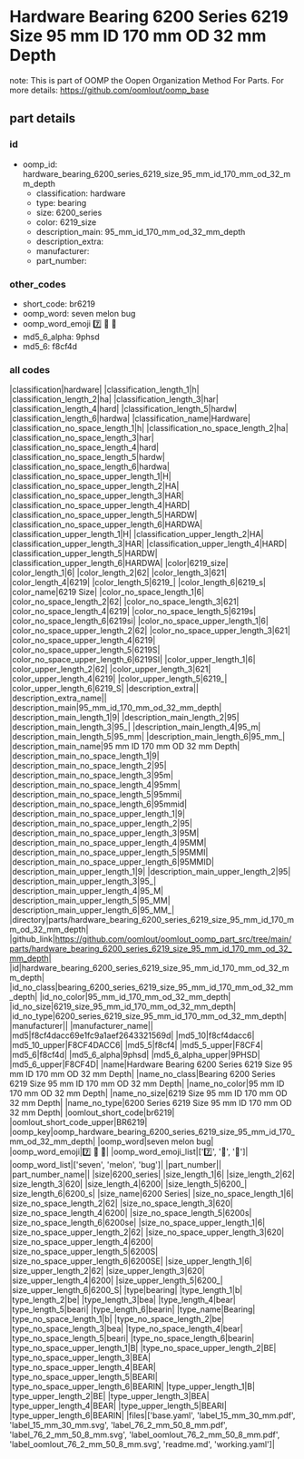 # Hardware Bearing 6200 Series 6219 Size 95 mm ID 170 mm OD 32 mm Depth  

note: This is part of OOMP the Oopen Organization Method For Parts. For more details: https://github.com/oomlout/oomp_base

##  part details





### id
* oomp_id: hardware_bearing_6200_series_6219_size_95_mm_id_170_mm_od_32_mm_depth
  * classification: hardware
  * type: bearing
  * size: 6200_series
  * color: 6219_size
  * description_main: 95_mm_id_170_mm_od_32_mm_depth
  * description_extra: 
  * manufacturer: 
  * part_number: 

### other_codes
* short_code: br6219
* oomp_word: seven melon bug
* oomp_word_emoji :seven: :melon: :bug:
* md5_6_alpha: 9phsd
* md5_6: f8cf4d

### all codes 
|classification|hardware|
|classification_length_1|h|
|classification_length_2|ha|
|classification_length_3|har|
|classification_length_4|hard|
|classification_length_5|hardw|
|classification_length_6|hardwa|
|classification_name|Hardware|
|classification_no_space_length_1|h|
|classification_no_space_length_2|ha|
|classification_no_space_length_3|har|
|classification_no_space_length_4|hard|
|classification_no_space_length_5|hardw|
|classification_no_space_length_6|hardwa|
|classification_no_space_upper_length_1|H|
|classification_no_space_upper_length_2|HA|
|classification_no_space_upper_length_3|HAR|
|classification_no_space_upper_length_4|HARD|
|classification_no_space_upper_length_5|HARDW|
|classification_no_space_upper_length_6|HARDWA|
|classification_upper_length_1|H|
|classification_upper_length_2|HA|
|classification_upper_length_3|HAR|
|classification_upper_length_4|HARD|
|classification_upper_length_5|HARDW|
|classification_upper_length_6|HARDWA|
|color|6219_size|
|color_length_1|6|
|color_length_2|62|
|color_length_3|621|
|color_length_4|6219|
|color_length_5|6219_|
|color_length_6|6219_s|
|color_name|6219 Size|
|color_no_space_length_1|6|
|color_no_space_length_2|62|
|color_no_space_length_3|621|
|color_no_space_length_4|6219|
|color_no_space_length_5|6219s|
|color_no_space_length_6|6219si|
|color_no_space_upper_length_1|6|
|color_no_space_upper_length_2|62|
|color_no_space_upper_length_3|621|
|color_no_space_upper_length_4|6219|
|color_no_space_upper_length_5|6219S|
|color_no_space_upper_length_6|6219SI|
|color_upper_length_1|6|
|color_upper_length_2|62|
|color_upper_length_3|621|
|color_upper_length_4|6219|
|color_upper_length_5|6219_|
|color_upper_length_6|6219_S|
|description_extra||
|description_extra_name||
|description_main|95_mm_id_170_mm_od_32_mm_depth|
|description_main_length_1|9|
|description_main_length_2|95|
|description_main_length_3|95_|
|description_main_length_4|95_m|
|description_main_length_5|95_mm|
|description_main_length_6|95_mm_|
|description_main_name|95 mm ID 170 mm OD 32 mm Depth|
|description_main_no_space_length_1|9|
|description_main_no_space_length_2|95|
|description_main_no_space_length_3|95m|
|description_main_no_space_length_4|95mm|
|description_main_no_space_length_5|95mmi|
|description_main_no_space_length_6|95mmid|
|description_main_no_space_upper_length_1|9|
|description_main_no_space_upper_length_2|95|
|description_main_no_space_upper_length_3|95M|
|description_main_no_space_upper_length_4|95MM|
|description_main_no_space_upper_length_5|95MMI|
|description_main_no_space_upper_length_6|95MMID|
|description_main_upper_length_1|9|
|description_main_upper_length_2|95|
|description_main_upper_length_3|95_|
|description_main_upper_length_4|95_M|
|description_main_upper_length_5|95_MM|
|description_main_upper_length_6|95_MM_|
|directory|parts/hardware_bearing_6200_series_6219_size_95_mm_id_170_mm_od_32_mm_depth|
|github_link|https://github.com/oomlout/oomlout_oomp_part_src/tree/main/parts/hardware_bearing_6200_series_6219_size_95_mm_id_170_mm_od_32_mm_depth|
|id|hardware_bearing_6200_series_6219_size_95_mm_id_170_mm_od_32_mm_depth|
|id_no_class|bearing_6200_series_6219_size_95_mm_id_170_mm_od_32_mm_depth|
|id_no_color|95_mm_id_170_mm_od_32_mm_depth|
|id_no_size|6219_size_95_mm_id_170_mm_od_32_mm_depth|
|id_no_type|6200_series_6219_size_95_mm_id_170_mm_od_32_mm_depth|
|manufacturer||
|manufacturer_name||
|md5|f8cf4dacc69e1fc9a1aef2643321569d|
|md5_10|f8cf4dacc6|
|md5_10_upper|F8CF4DACC6|
|md5_5|f8cf4|
|md5_5_upper|F8CF4|
|md5_6|f8cf4d|
|md5_6_alpha|9phsd|
|md5_6_alpha_upper|9PHSD|
|md5_6_upper|F8CF4D|
|name|Hardware Bearing 6200 Series 6219 Size 95 mm ID 170 mm OD 32 mm Depth|
|name_no_class|Bearing 6200 Series 6219 Size 95 mm ID 170 mm OD 32 mm Depth|
|name_no_color|95 mm ID 170 mm OD 32 mm Depth|
|name_no_size|6219 Size 95 mm ID 170 mm OD 32 mm Depth|
|name_no_type|6200 Series 6219 Size 95 mm ID 170 mm OD 32 mm Depth|
|oomlout_short_code|br6219|
|oomlout_short_code_upper|BR6219|
|oomp_key|oomp_hardware_bearing_6200_series_6219_size_95_mm_id_170_mm_od_32_mm_depth|
|oomp_word|seven melon bug|
|oomp_word_emoji|:seven: :melon: :bug:|
|oomp_word_emoji_list|[':seven:', ':melon:', ':bug:']|
|oomp_word_list|['seven', 'melon', 'bug']|
|part_number||
|part_number_name||
|size|6200_series|
|size_length_1|6|
|size_length_2|62|
|size_length_3|620|
|size_length_4|6200|
|size_length_5|6200_|
|size_length_6|6200_s|
|size_name|6200 Series|
|size_no_space_length_1|6|
|size_no_space_length_2|62|
|size_no_space_length_3|620|
|size_no_space_length_4|6200|
|size_no_space_length_5|6200s|
|size_no_space_length_6|6200se|
|size_no_space_upper_length_1|6|
|size_no_space_upper_length_2|62|
|size_no_space_upper_length_3|620|
|size_no_space_upper_length_4|6200|
|size_no_space_upper_length_5|6200S|
|size_no_space_upper_length_6|6200SE|
|size_upper_length_1|6|
|size_upper_length_2|62|
|size_upper_length_3|620|
|size_upper_length_4|6200|
|size_upper_length_5|6200_|
|size_upper_length_6|6200_S|
|type|bearing|
|type_length_1|b|
|type_length_2|be|
|type_length_3|bea|
|type_length_4|bear|
|type_length_5|beari|
|type_length_6|bearin|
|type_name|Bearing|
|type_no_space_length_1|b|
|type_no_space_length_2|be|
|type_no_space_length_3|bea|
|type_no_space_length_4|bear|
|type_no_space_length_5|beari|
|type_no_space_length_6|bearin|
|type_no_space_upper_length_1|B|
|type_no_space_upper_length_2|BE|
|type_no_space_upper_length_3|BEA|
|type_no_space_upper_length_4|BEAR|
|type_no_space_upper_length_5|BEARI|
|type_no_space_upper_length_6|BEARIN|
|type_upper_length_1|B|
|type_upper_length_2|BE|
|type_upper_length_3|BEA|
|type_upper_length_4|BEAR|
|type_upper_length_5|BEARI|
|type_upper_length_6|BEARIN|
|files|['base.yaml', 'label_15_mm_30_mm.pdf', 'label_15_mm_30_mm.svg', 'label_76_2_mm_50_8_mm.pdf', 'label_76_2_mm_50_8_mm.svg', 'label_oomlout_76_2_mm_50_8_mm.pdf', 'label_oomlout_76_2_mm_50_8_mm.svg', 'readme.md', 'working.yaml']|
